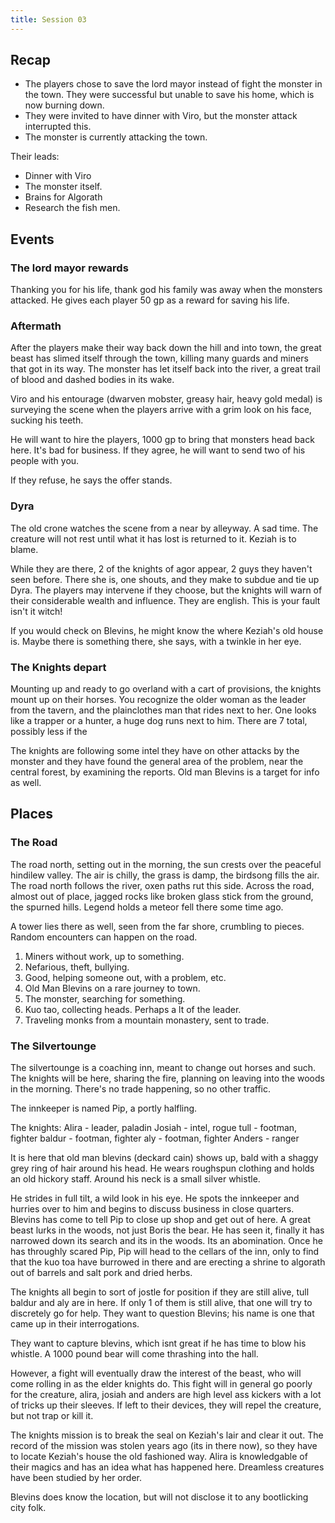 ```yaml
--- 
title: Session 03
---
```


## Recap
- The players chose to save the lord mayor instead of fight the monster in the town. They were successful but unable to save his home, which is now burning down.
- They were invited to have dinner with Viro, but the monster attack interrupted this.
- The monster is currently attacking the town.

Their leads:
- Dinner with Viro
- The monster itself.
- Brains for Algorath
- Research the fish men.


## Events

### The lord mayor rewards
Thanking you for his life, thank god his family was away when the monsters attacked. He gives each player 50 gp as a reward for saving his life.

### Aftermath
After the players make their way back down the hill and into town, the great beast has slimed itself through the town, killing many guards and miners that got in its way. The monster has let itself back into the river, a great trail of blood and dashed bodies in its wake.

Viro and his entourage (dwarven mobster, greasy hair, heavy gold medal) is surveying the scene when the players arrive with a grim look on his face, sucking his teeth.

He will want to hire the players, 1000 gp to bring that monsters head back here. It's bad for business. If they agree, he will want to send two of his people with you.

If they refuse, he says the offer stands.

### Dyra

The old crone watches the scene from a near by alleyway. A sad time. The creature will not rest until what it has lost is returned to it. Keziah is to blame. 

While they are there, 2 of the knights of agor appear, 2 guys they haven't seen before. There she is, one shouts, and they make to subdue and tie up Dyra. The players may intervene if they choose, but the knights will warn of their considerable wealth and influence. They are english. This is your fault isn't it witch!

If you would check on Blevins, he might know the where Keziah's old house is. Maybe there is something there, she says, with a twinkle in her eye.

### The Knights depart
Mounting up and ready to go overland with a cart of provisions, the knights mount up on their horses. You recognize the older woman as the leader from the tavern, and the plainclothes man that rides next to her. One looks like a trapper or a hunter, a huge dog runs next to him. There are 7 total, possibly less if the 

The knights are following some intel they have on other attacks by the monster and they have found the general area of the problem, near the central forest, by examining the reports. Old man Blevins is a target for info as well.

## Places
### The Road 
The road north, setting out in the morning, the sun crests over the peaceful hindilew valley. The air is chilly, the grass is damp, the birdsong fills the air. The road north follows the river, oxen paths rut this side. Across the road, almost out of place, jagged rocks like broken glass stick from the ground, the spurned hills. Legend holds a meteor fell there some time ago.

A tower lies there as well, seen from the far shore, crumbling to pieces. Random encounters can happen on the road.

1. Miners without work, up to something. 
 1. Nefarious, theft, bullying.
 2. Good, helping someone out, with a problem, etc.
2. Old Man Blevins on a rare journey to town.
3. The monster, searching for something.
4. Kuo tao, collecting heads. Perhaps a lt of the leader.
5. Traveling monks from a mountain monastery, sent to trade.

### The Silvertounge
The silvertounge is a coaching inn, meant to change out horses and such. The knights will be here, sharing the fire, planning on leaving into the woods in the morning. There's no trade happening, so no other traffic.

The innkeeper is named Pip, a portly halfling.

The knights:
Alira - leader, paladin
Josiah - intel, rogue
tull - footman, fighter
baldur - footman, fighter
aly - footman, fighter
Anders - ranger

It is here that old man blevins (deckard cain) shows up, bald with a shaggy grey ring of hair around his head. He wears roughspun clothing and holds an old hickory staff. Around his neck is a small silver whistle.

He strides in full tilt, a wild look in his eye. He spots the innkeeper and hurries over to him and begins to discuss business in close quarters. Blevins has come to tell Pip to close up shop and get out of here. A great beast lurks in the woods, not just Boris the bear. He has seen it, finally it has narrowed down its search and its in the woods. Its an abomination. Once he has throughly scared Pip, Pip will head to the cellars of the inn, only to find that the kuo toa have burrowed in there and are erecting a shrine to algorath out of barrels and salt pork and dried herbs.

The knights all begin to sort of jostle for position if they are still alive, tull baldur and aly are in here. If only 1 of them is still alive, that one will try to discretely go for help. They want to question Blevins; his name is one that came up in their interrogations.

They want to capture blevins, which isnt great if he has time to blow his whistle. A 1000 pound bear will come thrashing into the hall. 

However, a fight will eventually draw the interest of the beast, who will come rolling in as the elder knights do. This fight will in general go poorly for the creature, alira, josiah and anders are high level ass kickers with a lot of tricks up their sleeves. If left to their devices, they will repel the creature, but not trap or kill it. 

The knights mission is to break the seal on Keziah's lair and clear it out. The record of the mission was stolen years ago (its in there now), so they have to locate Keziah's house the old fashioned way. Alira is knowledgable of their magics and has an idea what has happened here. Dreamless creatures have been studied by her order.

Blevins does know the location, but will not disclose it to any bootlicking city folk. 


